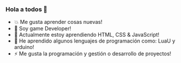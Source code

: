 ### Hola a todos 👋

- 💥 Me gusta aprender cosas nuevas!
- 👀 Soy game Developer!
- 🌱 Actualmente estoy aprendiendo HTML, CSS & JavaScript!
- 🌟 He aprendido algunos lenguajes de programación como: LuaU y arduino!
- ⚡ Me gusta la programación y gestión o desarrollo de proyectos!
